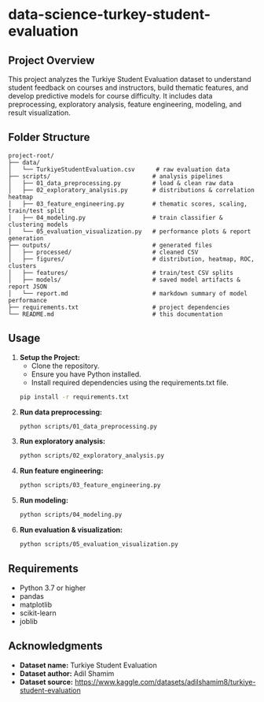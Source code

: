 # data-science-turkey-student-evaluation

## Project Overview
This project analyzes the Turkiye Student Evaluation dataset to understand student feedback on courses and instructors, build thematic features, and develop predictive models for course difficulty. It includes data preprocessing, exploratory analysis, feature engineering, modeling, and result visualization.

## Folder Structure
```
project-root/
├── data/
│   └── TurkiyeStudentEvaluation.csv      # raw evaluation data
├── scripts/                             # analysis pipelines
│   ├── 01_data_preprocessing.py         # load & clean raw data
│   ├── 02_exploratory_analysis.py       # distributions & correlation heatmap
│   ├── 03_feature_engineering.py        # thematic scores, scaling, train/test split
│   ├── 04_modeling.py                   # train classifier & clustering models
│   └── 05_evaluation_visualization.py   # performance plots & report generation
├── outputs/                             # generated files
│   ├── processed/                       # cleaned CSV
│   ├── figures/                         # distribution, heatmap, ROC, clusters
│   ├── features/                        # train/test CSV splits
│   ├── models/                          # saved model artifacts & report JSON
│   └── report.md                        # markdown summary of model performance
├── requirements.txt                     # project dependencies
└── README.md                            # this documentation
```

## Usage
1. **Setup the Project:**
   - Clone the repository.
   - Ensure you have Python installed.
   - Install required dependencies using the requirements.txt file.
   ```bash
   pip install -r requirements.txt
   ```
2. **Run data preprocessing:**
   ```bash
   python scripts/01_data_preprocessing.py
   ```
3. **Run exploratory analysis:**
   ```bash
   python scripts/02_exploratory_analysis.py
   ```
4. **Run feature engineering:**
   ```bash
   python scripts/03_feature_engineering.py
   ```
5. **Run modeling:**
   ```bash
   python scripts/04_modeling.py
   ```
6. **Run evaluation & visualization:**
   ```bash
   python scripts/05_evaluation_visualization.py
   ```

## Requirements
- Python 3.7 or higher
- pandas
- matplotlib
- scikit-learn
- joblib

## Acknowledgments
- **Dataset name:** Turkiye Student Evaluation  
- **Dataset author:** Adil Shamim  
- **Dataset source:** https://www.kaggle.com/datasets/adilshamim8/turkiye-student-evaluation

